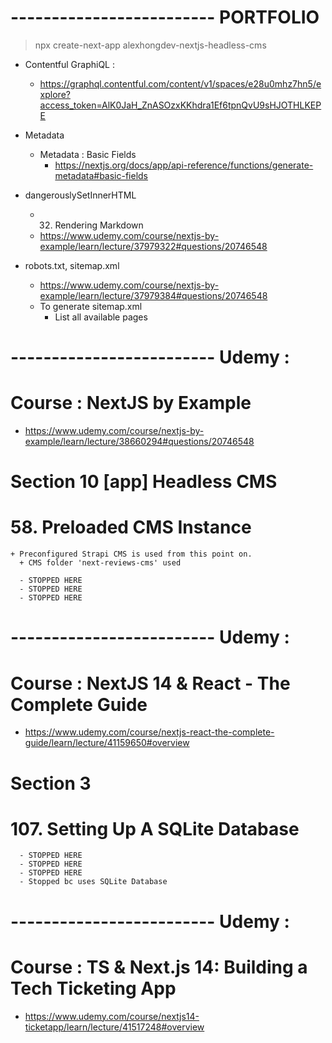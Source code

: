 # ------------------------- PORTFOLIO

> npx create-next-app alexhongdev-nextjs-headless-cms

+ Contentful GraphiQL :
  - https://graphql.contentful.com/content/v1/spaces/e28u0mhz7hn5/explore?access_token=AlK0JaH_ZnASOzxKKhdra1Ef6tpnQvU9sHJOTHLKEPE


+ Metadata
  + Metadata : Basic Fields
    - https://nextjs.org/docs/app/api-reference/functions/generate-metadata#basic-fields


+ dangerouslySetInnerHTML

  - 32. Rendering Markdown
  - https://www.udemy.com/course/nextjs-by-example/learn/lecture/37979322#questions/20746548


+ robots.txt, sitemap.xml
  - https://www.udemy.com/course/nextjs-by-example/learn/lecture/37979384#questions/20746548
  - To generate sitemap.xml
    - List all available pages





# ------------------------- Udemy : 
# Course : NextJS by Example
  - https://www.udemy.com/course/nextjs-by-example/learn/lecture/38660294#questions/20746548

  # Section 10 [app] Headless CMS
  # 58. Preloaded CMS Instance

    + Preconfigured Strapi CMS is used from this point on. 
      + CMS folder 'next-reviews-cms' used
      
      - STOPPED HERE
      - STOPPED HERE
      - STOPPED HERE


# ------------------------- Udemy : 
# Course : NextJS 14 & React - The Complete Guide

  - https://www.udemy.com/course/nextjs-react-the-complete-guide/learn/lecture/41159650#overview

  # Section 3
  # 107. Setting Up A SQLite Database

      - STOPPED HERE
      - STOPPED HERE
      - STOPPED HERE
      - Stopped bc uses SQLite Database




# ------------------------- Udemy : 
# Course : TS & Next.js 14: Building a Tech Ticketing App

  + https://www.udemy.com/course/nextjs14-ticketapp/learn/lecture/41517248#overview




